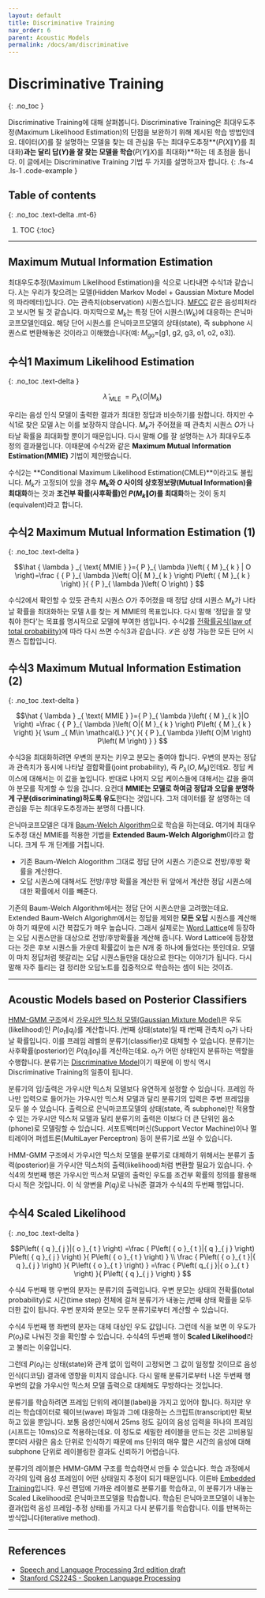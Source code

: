 ```yaml
---
layout: default
title: Discriminative Training
nav_order: 6
parent: Acoustic Models
permalink: /docs/am/discriminative
---
```


# Discriminative Training
{: .no_toc }

Discriminative Training에 대해 살펴봅니다. Discriminative Training은 최대우도추정(Maximum Likelihood Estimation)의 단점을 보완하기 위해 제시된 학습 방법인데요. 데이터($X$)를 잘 설명하는 모델을 찾는 데 관심을 두는 최대우도추정**($P(X\|Y)$를 최대화)**과는 달리 답($Y$)을 잘 찾는 모델을 학습**($P(Y\|X)$를 최대화)**하는 데 초점을 둡니다. 이 글에서는 Discriminative Training 기법 두 가지를 설명하고자 합니다.
{: .fs-4 .ls-1 .code-example }


## Table of contents
{: .no_toc .text-delta .mt-6}

1. TOC
{:toc}


---

## Maximum Mutual Information Estimation

최대우도추정(Maximum Likelihood Estimation)을 식으로 나타내면 수식1과 같습니다. $\lambda$는 우리가 찾으려는 모델(Hidden Markov Model + Gaussian Mixture Model의 파라메터)입니다. $O$는 관측치(observation) 시퀀스입니다. [MFCC](https://ratsgo.github.io/speechbook/docs/fe/mfcc) 같은 음성피처라고 보시면 될 것 같습니다. 마지막으로 $M_k$는 특정 단어 시퀀스($W_k$)에 대응하는 은닉마코프모델인데요. 해당 단어 시퀀스를 은닉마코프모델의 상태(state), 즉 subphone 시퀀스로 변환해놓은 것이라고 이해했습니다(예: $M_{ \text{go} }$=[g1, g2, g3, o1, o2, o3]).


## **수식1** Maximum Likelihood Estimation
{: .no_toc .text-delta }

$$\hat { \lambda  } _{ \text{ MLE } }={ P }_{ \lambda  }\left( O|{ M }_{ k } \right)$$


우리는 음성 인식 모델이 출력한 결과가 최대한 정답과 비슷하기를 원합니다. 하지만 수식1로 찾은 모델 $\lambda$는 이를 보장하지 않습니다. $M_k$가 주어졌을 때 관측치 시퀀스 $O$가 나타날 확률을 최대화할 뿐이기 때문입니다. 다시 말해 $O$를 잘 설명하는 $\lambda$가 최대우도추정의 결과물입니다. 이때문에 수식2와 같은 **Maximum Mutual Information Estimation(MMIE)** 기법이 제안됐습니다. 

수식2는 **Conditional Maximum Likelihood Estimation(CMLE)**이라고도 불립니다. $M_k$가 고정되어 있을 경우 **$M_k$와 $O$ 사이의 상호정보량(Mutual Information)을 최대화**하는 것과 **조건부 확률(사후확률)인 $P(M_k\|O)$를 최대화**하는 것이 동치(equivalent)라고 합니다.


## **수식2** Maximum Mutual Information Estimation (1)
{: .no_toc .text-delta }

$$\hat { \lambda  } _{ \text{ MMIE } }={ P }_{ \lambda  }\left( { M }_{ k } | O \right)=\frac { { P }_{ \lambda  }\left( O|{ M }_{ k } \right) P\left( { M }_{ k } \right)  }{ { P }_{ \lambda  }\left( O \right)  } $$


수식2에서 확인할 수 있듯 관측치 시퀀스 $O$가 주어졌을 때 정답 상태 시퀀스 $M_k$가 나타날 확률을 최대화하는 모델 $\lambda$를 찾는 게 MMIE의 목표입니다. 다시 말해 '정답을 잘 맞춰야 한다'는 목표를 명시적으로 모델에 부여한 셈입니다. 수식2를 [전확률공식(law of total probability)](https://ko.wikipedia.org/wiki/%EC%A0%84%EC%B2%B4_%ED%99%95%EB%A5%A0%EC%9D%98_%EB%B2%95%EC%B9%99)에 따라 다시 쓰면 수식3과 같습니다. $\mathcal{L}$은 상정 가능한 모든 단어 시퀀스 집합입니다.


## **수식3** Maximum Mutual Information Estimation (2)
{: .no_toc .text-delta }

$$\hat { \lambda  } _{ \text{ MMIE } }={ P }_{ \lambda  }\left( { M }_{ k }|O \right) =\frac { { P }_{ \lambda  }\left( O|{ M }_{ k } \right) P\left( { M }_{ k } \right)  }{ \sum _{ M\in \mathcal{L} }^{  }{ { P }_{ \lambda  }\left( O|M \right) P\left( M \right)  }  } $$


수식3을 최대화하려면 우변의 분자는 키우고 분모는 줄여야 합니다. 우변의 분자는 정답과 관측치가 동시에 나타날 결합확률(joint probability), 즉 $P_{\lambda}(O, M_k)$인데요. 정답 케이스에 대해서는 이 값을 높입니다. 반대로 나머지 오답 케이스들에 대해서는 값을 줄여야 분모를 작게할 수 있을 겁니다. 요컨대 **MMIE는 모델로 하여금 정답과 오답을 분명하게 구분(discriminating)하도록 유도**한다는 것입니다. 그저 데이터를 잘 설명하는 데 관심을 두는 최대우도추정과는 분명히 다릅니다.

은닉마코프모델은 대개 [Baum-Welch Algorithm](https://ratsgo.github.io/speechbook/docs/am/baumwelch)으로 학습을 하는데요. 여기에 최대우도추정 대신 MMIE를 적용한 기법을 **Extended Baum-Welch Algorighm**이라고 합니다. 크게 두 개 단계를 거칩니다.

- 기존 Baum-Welch Alogorithm 그대로 정답 단어 시퀀스 기준으로 전방/후방 확률을 계산한다.
- 오답 시퀀스에 대해서도 전방/후방 확률을 계산한 뒤 앞에서 계산한 정답 시퀀스에 대한 확률에서 이를 빼준다.

기존의 Baum-Welch Algorithm에서는 정답 단어 시퀀스만을 고려했는데요. Extended Baum-Welch Algorighm에서는 정답을 제외한 **모든 오답** 시퀀스를 계산해야 하기 때문에 시간 복잡도가 매우 높습니다. 그래서 실제로는 [Word Lattice](http://ratsgo.github.io/speechbook/docs/decoding/multipass#word-lattice)에 등장하는 오답 시퀀스만을 대상으로 전방/후방확률을 계산해 줍니다. Word Lattice에 등장했다는 것은 후보 시퀀스들 가운데 확률값이 높은 $N$개 중 하나에 들었다는 뜻인데요. 모델이 마치 정답처럼 헷갈리는 오답 시퀀스들만을 대상으로 한다는 이야기가 됩니다. 다시 말해 자주 틀리는 걸 정리한 오답노트를 집중적으로 학습하는 셈이 되는 것이죠. 

---


## Acoustic Models based on Posterior Classifiers

[HMM-GMM 구조](https://ratsgo.github.io/speechbook/docs/am/legacy)에서 [가우시안 믹스처 모델(Gaussian Mixture Model)](https://ratsgo.github.io/speechbook/docs/am/gmm)은 우도(likelihood)인 $P(o_t\|q_j)$를 계산합니다. $j$번째 상태(state)일 때 $t$번째 관측치 $o_t$가 나타날 확률입니다. 이를 프레임 레벨의 분류기(classifier)로 대체할 수 있습니다. 분류기는 사후확률(posterior)인 $P(q_j\|o_t)$를 계산하는데요. $o_t$가 어떤 상태인지 분류하는 역할을 수행합니다. 분류기는 [Discriminative Model](https://en.wikipedia.org/wiki/Discriminative_model)이기 때문에 이 방식 역시 Discriminative Training의 일종이 됩니다.

분류기의 입/출력은 가우시안 믹스처 모델보다 유연하게 설정할 수 있습니다. 프레임 하나만 입력으로 들어가는 가우시안 믹스처 모델과 달리 분류기의 입력은 주변 프레임을 모두 쓸 수 있습니다. 출력으로 은닉마코프모델의 상태(state, 즉 subphone)만 적용할 수 있는 가우시안 믹스처 모델과 달리 분류기의 출력은 이보다 더 큰 단위인 음소(phone)로 모델링할 수 있습니다. 서포트벡터머신(Support Vector Machine)이나 멀티레이어 퍼셉트론(MultiLayer Perceptron) 등이 분류기로 쓰일 수 있습니다.  

HMM-GMM 구조에서 가우시안 믹스처 모델을 분류기로 대체하기 위해서는 분류기 출력(posterior)을 가우시안 믹스처의 출력(likelihood)처럼 변환할 필요가 있습니다. 수식4의 첫번째 행은 가우시안 믹스처 모델의 출력인 우도를 조건부 확률의 정의를 활용해 다시 적은 것입니다. 이 식 양변을 $P(q_j)$로 나눠준 결과가 수식4의 두번째 행입니다.


## **수식4** Scaled Likelihood
{: .no_toc .text-delta }


$$P\left( { q }_{ j }|{ o }_{ t } \right) =\frac { P\left( { o }_{ t }|{ q }_{ j } \right) P\left( { q }_{ j } \right)  }{ P\left( { o }_{ t } \right)  } \\ \frac { P\left( { o }_{ t }|{ q }_{ j } \right)  }{ P\left( { o }_{ t } \right)  } =\frac { P\left( q_{ j }|{ o }_{ t } \right)  }{ P\left( { q }_{ j } \right)  } $$


수식4 두번째 행 우변의 분자는 분류기의 출력입니다. 우변 분모는 상태의 전확률(total probability)로 시간(time step) 전체에 걸쳐 분류기가 내놓는 $j$번째 상태 확률을 모두 더한 값이 됩니다. 우변 분자와 분모는 모두 분류기로부터 계산할 수 있습니다.

수식4 두번째 행 좌변의 분자는 대체 대상인 우도 값입니다. 그런데 식을 보면 이 우도가 $P(o_t)$로 나눠진 것을 확인할 수 있습니다. 수식4의 두번째 행이 **Scaled Likelihood**라고 불리는 이유입니다. 

그런데 $P(o_t)$는 상태(state)와 관계 없이 입력이 고정되면 그 값이 일정할 것이므로 음성 인식(디코딩) 결과에 영향을 미치지 않습니다. 다시 말해 분류기로부터 나온 두번째 행 우변의 값을 가우시안 믹스처 모델 출력으로 대체해도 무방하다는 것입니다.

분류기를 학습하려면 프레임 단위의 레이블(label)을 가지고 있어야 합니다. 하지만 우리는 학습데이터로 웨이브(wave) 파일과 그에 대응하는 스크립트(transcript)만 확보하고 있을 뿐입니다. 보통 음성인식에서 25ms 정도 길이의 음성 입력을 하나의 프레임(시프트는 10ms)으로 적용하는데요. 이 정도로 세밀한 레이블을 만드는 것은 고비용일 뿐더러 사람은 음소 단위로 인식하기 때문에 ms 단위의 매우 짧은 시간의 음성에 대해 subphone 단위로 레이블링한 결과도 신뢰하기 어렵습니다.

분류기의 레이블은 HMM-GMM 구조를 학습하면서 만들 수 있습니다. 학습 과정에서 각각의 입력 음성 프레임이 어떤 상태일지 추정이 되기 때문입니다. 이른바 [Embedded Training](https://ratsgo.github.io/speechbook/docs/am/terms#embedded-training)입니다. 우선 랜덤에 가까운 레이블로 분류기를 학습하고, 이 분류기가 내놓는 Scaled Likelihood로 은닉마코프모델을 학습합니다. 학습된 은닉마코프모델이 내놓는 결과(입력 음성 프레임-추정 상태)를 가지고 다시 분류기를 학습합니다. 이를 반복하는 방식입니다(iterative method).


---


## References

- [Speech and Language Processing 3rd edition draft](https://web.stanford.edu/~jurafsky/slp3)
- [Stanford CS224S - Spoken Language Processing](https://web.stanford.edu/class/cs224s)


---
